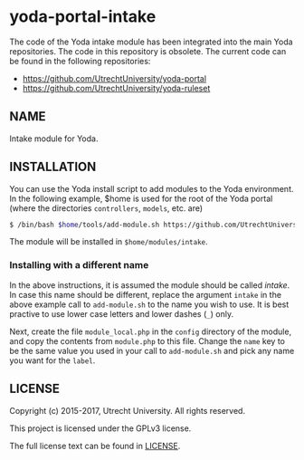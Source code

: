 yoda-portal-intake
====================

The code of the Yoda intake module has been integrated into the main Yoda repositories. The code in this repository is obsolete. The current code can be found in the following repositories:

- https://github.com/UtrechtUniversity/yoda-portal
- https://github.com/UtrechtUniversity/yoda-ruleset

NAME
----

Intake module for Yoda.

INSTALLATION
------

You can use the Yoda install script to add modules to the Yoda environment.
In the following example, $home is used for the root of the Yoda portal (where the directories `controllers`, `models`, etc. are)
```sh
$ /bin/bash $home/tools/add-module.sh https://github.com/UtrechtUniversity/yoda-portal-intake intake
```
The module will be installed in `$home/modules/intake`.

### Installing with a different name
In the above instructions, it is assumed the module should be called _intake_. In case this name should be different, replace the argument `intake` in the above example call to `add-module.sh` to the name you wish to use. It is best practive to use lower case letters and lower dashes (`_`) only.

Next, create the file `module_local.php` in the `config` directory of the module, and copy the contents from `module.php` to this file. Change the `name` key to be the same value you used in your call to `add-module.sh` and pick any name you want for the `label`.

LICENSE
-------

Copyright (c) 2015-2017, Utrecht University. All rights reserved.

This project is licensed under the GPLv3 license.

The full license text can be found in [LICENSE](LICENSE).
